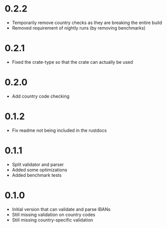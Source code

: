 # 0.2.2

- Temporarily remove country checks as they are breaking the entire build
- Removed requirement of nightly runs (by removing benchmarks)

# 0.2.1
- Fixed the crate-type so that the crate can actually be used

# 0.2.0
- Add country code checking

# 0.1.2
- Fix readme not being included in the rustdocs

# 0.1.1
- Split validator and parser
- Added some optimizations
- Added benchmark tests

# 0.1.0
- Initial version that can validate and parse IBANs
- Still missing validation on country codes
- Still missing country-specific validation
